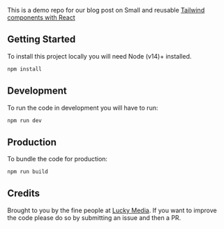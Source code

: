 This is a demo repo for our blog post on Small and reusable [Tailwind components with React](https://www.luckymedia.dev/blog/small-and-reusable-tailwind-components-with-react)

## Getting Started

To install this project locally you will need Node (v14)+ installed.

```bash
npm install
```

## Development

To run the code in development you will have to run:

```bash
npm run dev
```

## Production

To bundle the code for production:

```bash
npm run build
```

## Credits

Brought to you by the fine people at [Lucky Media](https://www.luckymedia.dev/). If you want to improve the code please do so by submitting an issue and then a PR.
